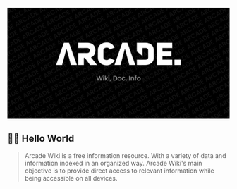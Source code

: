 ![welcome.png](/assets/img/welcome.png)

## 👨‍💻 <color-p>Hello World</colorp>

> Arcade Wiki is a free information resource. With a variety of data and information indexed in an organized way. Arcade Wiki's main objective is to provide direct access to relevant information while being accessible on all devices.
